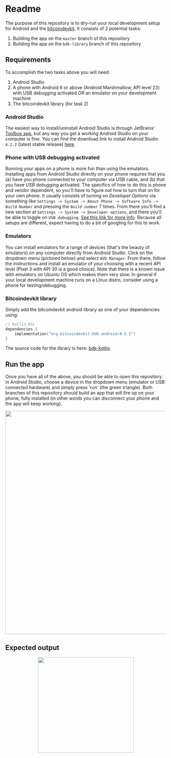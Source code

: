 # Readme
The purpose of this repository is to dry-run your local development setup for Android and the [bitcoindevkit](https://github.com/bitcoindevkit). It consists of 2 potential tasks: 
1. Building the app on the `master` branch of this repository
2. Building the app on the `bdk-library` branch of this repository

## Requirements
To accomplish the two tasks above you will need:
1. Android Studio
2. A phone with Android 6 or above (Android Marshmallow, API level 23) with USB debugging activated _OR_ an emulator on your development machine
3. The bitcoindevkit library (for task 2)

### Android Studio
The easiest way to install/uninstall Android Studio is through JetBrains' [Toolbox app](https://www.jetbrains.com/toolbox-app/), but any way you get a working Android Studio on your computer is fine. You can find the download link to install Android Studio `4.2.2` (latest stable release) [here](https://developer.android.com/studio).

### Phone with USB debugging activated
Running your apps on a phone is more fun than using the emulators. Installing apps from Android Studio directly on your phone requires that you (a) have you phone connected to your computer via USB cable, and (b) that you have _USB debugging_ activated. The specifics of how to do this is phone and vendor dependent, so you'll have to figure out how to turn that on for your own phone. It usually consists of turning on _Developer Options_ via something like `Settings -> System -> About Phone -> Software Info -> Build Number` and pressing the `Build number` 7 times. From there you'll find a new section at `Settings -> System -> Developer options`, and there you'll be able to toggle on `USB debugging`. [See this link for more info](https://developer.android.com/studio/run/device). Because all setups are different, expect having to do a bit of googling for this to work.

### Emulators
You can install emulators for a range of devices (that's the beauty of emulators) on any computer directly from Android Studio. Click on the dropdown menu (pictured below) and select `AVD Manager`. From there, follow the instructions and install an emulator of your choosing with a recent API level (Pixel 3 with API 30 is a good choice). Note that there is a known issue with emulators on Ubuntu OS which makes them very slow. In general if your local development machine runs on a Linux distro, consider using a phone for testing/debugging.

### Bitcoindevkit library
Simply add the bitcoindevkit android library as one of your dependencies using:
```kotlin
// Kotlin DSL
dependencies {
    implementation("org.bitcoindevkit:bdk-android:0.5.1")
}
```

The source code for the library is here: [bdk-kotlin](https://github.com/bitcoindevkit/bdk-kotlin). 

## Run the app
Once you have all of the above, you should be able to open this repository in Android Studio, choose a device in the dropdown menu (emulator or USB connected hardware) and simply press 'run' (the green triangle). Both branches of this repository should build an app that will fire up on your phone, fully installed (in other words you can disconnect your phone and the app will keep working).
 
<center>
    <img src="./images/run-app.png" width="700px" />
</center>

## Expected output
<center>
    <img src="./images/part-1.gif" width="300px"/>
</center>
